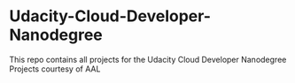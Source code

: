 # Udacity-Cloud-Developer-Nanodegree
This repo contains all projects for the Udacity Cloud Developer Nanodegree Projects courtesy of AAL
